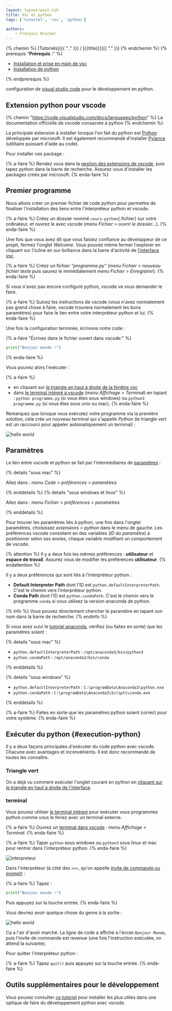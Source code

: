 ```yaml
---
layout: layout/post.njk 
title: Vsc et python
tags: ['tutoriel', 'vsc', 'python']

authors: 
    - François Brucker
---
```


{% chemin %}
[Tutoriels]({{ ".." }}) / [{{title}}]({{ "." }})
{% endchemin %}
{% prerequis "**Prérequis** :" %}

* [Installation et prise en main de vsc](../vsc-installation-et-prise-en-main)
* [Installation de python](../installation-python)

{% endprerequis %}

<!-- début résumé -->

configuration de  [visual studio code](https://code.visualstudio.com/) pour le développement en python.

<!-- fin résumé -->

## Extension python pour vscode

{% chemin "<https://code.visualstudio.com/docs/languages/python>" %}
La documentation officielle de vscode consacrée à python
{% endchemin %}

La principale extension à installer lorsque l'on fait du python est [Python](https://marketplace.visualstudio.com/items?itemName=ms-python.python) développée par microsoft. Il est également recommandé d'installer [Pylance](https://marketplace.visualstudio.com/items?itemName=ms-python.vscode-pylance) (utilitaire puissant d'aide au code).

Pour installer ces package :

{% a-faire %}
Rendez vous dans la [gestion des extensions de vscode](../vsc-installation-et-prise-en-main#extensions), puis tapez *python* dans la barre de recherche. Assurez vous d'installer les packages créés par microsoft.
{% enda-faire %}

## Premier programme

Nous allons créer un premier fichier de code python pour permettre de finaliser l'installation des liens entre l'interpréteur python et vscode.

{% a-faire %}
Créez un dossier nommé `cours-python`{.fichier} sur votre ordinateur, et ouvrez le avec vscode (*menu Fichier > ouvrir le dossier...*).
{% enda-faire %}

Une fois que vous avez dit que vous faisiez confiance au développeur de ce projet, fermez l'onglet *Welcome*. Vous pouvez même fermer l'explorer en cliquant sur l'icône en sur-brillance dans la barre d'activité de [l'interface vsc](https://code.visualstudio.com/docs/getstarted/userinterface).

{% a-faire %}
Créez un fichier *"programme.py"* (*menu Fichier > nouveau fichier texte* puis sauvez le immédiatement *menu Fichier > Enregistrer*).
{% enda-faire %}

Si vous n'avez pas encore configuré python, vscode va vous demander le faire.

{% a-faire %}
Suivez les instructions de vscode (vous n'avez normalement pas grand chose à faire, vscode trouvera normalement les bons paramètres) pour faire le lien entre votre interpréteur python et lui.
{% enda-faire %}

Une fois la configuration terminée, écrivons notre code :

{% a-faire "Écrivez dans le fichier ouvert dans vscode:" %}

```python
print("Bonjour monde !")
```

{% enda-faire %}

Vous pouvez alors l'exécuter :

{% a-faire %}

* en cliquant sur [le triangle en haut à droite de la fenêtre vsc](https://code.visualstudio.com/docs/python/python-tutorial#_run-hello-world)
* dans [le terminal intégré à vscode](../vsc-terminal#terminal-integre) (*menu Affichage > Terminal*) en tapant : `python programme.py` (si vous êtes sous windows) ou `python3 programme.py` (si vous êtes sous unix ou mac).
{% enda-faire %}

Remarquez que lorsque vous exécutez votre programme via la première solution, cela crée un nouveau terminal qui s'appelle *Python* (le triangle vert est un raccourci pour appeler automatiquement un terminal) :

![hello world](python-interpreteur-execution-python.png)

## Paramètres

Le lien entre vscode et python se fait par l'intermédiaires de [paramètres](https://code.visualstudio.com/docs/getstarted/settings) :

{% details "sous mac" %}

Allez dans : *menu Code > préférences > paramètres*

{% enddetails %}
{% details "sous windows et linux" %}

Allez dans : *menu Fichier > préférences > paramètres*

{% enddetails %}

Pour trouver les paramètres liés à python, une fois dans l'onglet paramètres, choisissez *extensions > python* dans le menu de gauche. Les préférences vscode consistent en des variables (*ID du paramètre*) à positionner selon ses envies, chaque variable modifiant un comportement de vscode.

{% attention %}
Il y a deux fois les mêmes préférences : **utilisateur** et  **espace de travail**. Assurez vous de modifier les préférences **utilisateur**.
{% endattention %}

Il y a deux préférences qui sont liés à l'interpréteur python :

* **Default Interpreter Path** dont l'ID est `python.defaultInterpreterPath`. C'est le chemin vers l’interpréteur python.
* **Conda Path** dont l'ID est `python.condaPath`. C'est le chemin vers le programme `conda` si vous utilisez la version anaconda de python.

{% info %}
Vous pouvez directement chercher le paramètre en tapant son nom dans la barre de recherche.
{% endinfo %}

Si vous avez suivi le [tutoriel anaconda](../installation-anaconda), vérifiez (ou faites en sorte) que les paramètres soient :

{% details "sous mac" %}

* `python.defaultInterpreterPath` : `/opt/anaconda3/bin/python3`
* `python.condaPath` : `/opt/anaconda3/bin/conda`

{% enddetails %}

{% details "sous windows" %}

* `python.defaultInterpreterPath` : `C:\programData\Anaconda3\python.exe`
* `python.condaPath` : `C:\programData\Anaconda3\Scripts\conda.exe`

{% enddetails %}

{% a-faire %}
Faites en sorte que les paramètres python soient correct pour votre système.
{% enda-faire %}

## Exécuter du python {#execution-python}

Il y a deux façons principales d'exécuter du code python avec vscode. Chacune avec avantages et inconvénients. Il est donc recommandé de toutes les connaître.

### Triangle vert

On a déjà vu comment exécuter l'onglet courant en python en [cliquant sur le triangle en haut à droite de l'interface](https://code.visualstudio.com/docs/python/python-tutorial#_run-hello-world).

### terminal

Vous pouvez utiliser [le terminal intégré](../vsc-terminal#terminal-intégré) pour exécuter vous programmes python comme vous le feriez avec un terminal externe.

{% a-faire %}
Ouvrez un [terminal dans vscode](vsc-terminal) : *menu Affichage > Terminal*.
{% enda-faire %}

{% a-faire %}
Taper `python` sous windows ou `python3` sous linux et mac pour rentrer dans l'interpréteur python.
{% enda-faire %}

![interpreteur](python-interpreteur.png)

Dans l'interpréteur (à côté des `>>>`, qu'on appelle [invite de commande ou prompt](https://fr.wikipedia.org/wiki/Interface_en_ligne_de_commande)) :

{% a-faire %}
Tapez :

```python
print("Bonjour monde !")
```

Puis appuyez sur la touche entrée.
{% enda-faire %}

Vous devriez avoir quelque chose du genre à la sortie :

![hello world](python-hello-world-interpreteur.png)

Ca a l'air d'avoir marché. La ligne de code a affiché à l'écran `Bonjour Monde`, puis l'invite de commande est revenue (une fois l'instruction exécutée, on attend la suivante).

Pour quitter l'interpréteur python :

{% a-faire %}
Tapez `quit()` puis appuyez sur la touche entrée.
{% enda-faire %}

## Outils supplémentaires pour le développement

Vous pouvez consulter [ce tutoriel](../vsc-python-modules-supplémentaires) pour installer les plus utiles dans une optique de faire du développement python avec vscode.
